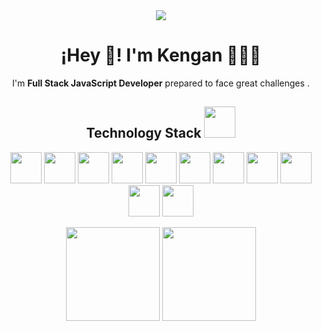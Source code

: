 <div id="header" align="center">
  <img src="https://i.redd.it/1rsjt6gadpo21.gif"/>
  <h1 align="center">¡Hey 👋! I'm Kengan 👨🏻‍💻</h3>
</div>

<p align="center">I'm <strong>Full Stack JavaScript Developer</strong> prepared to face great challenges .<br /></p>

<h2 align="center">Technology Stack <img src="https://github.com/ritik307/ritik307/blob/main/images/laptop.gif" width="50"></h2>

<p align="center">  
  <img src="https://cdn.jsdelivr.net/gh/devicons/devicon/icons/react/react-original.svg" width="50"/>
  <img src="https://cdn.jsdelivr.net/gh/devicons/devicon/icons/angularjs/angularjs-original.svg" width="50"/>
  <img src="https://cdn.jsdelivr.net/gh/devicons/devicon/icons/nodejs/nodejs-original.svg"  width="50"/>
  <img src="https://cdn.jsdelivr.net/gh/devicons/devicon/icons/spring/spring-original.svg" width="50"/>
  <img src="https://cdn.jsdelivr.net/gh/devicons/devicon/icons/javascript/javascript-original.svg" width="50" />
  <img src="https://cdn.jsdelivr.net/gh/devicons/devicon/icons/html5/html5-original.svg" width="50"/>
  <img src="https://cdn.jsdelivr.net/gh/devicons/devicon/icons/css3/css3-original.svg" width="50" />
  <img src="https://upload.wikimedia.org/wikipedia/commons/1/18/ISO_C%2B%2B_Logo.svg" height="50"/>
  <img src="https://cdn.jsdelivr.net/gh/devicons/devicon/icons/docker/docker-original.svg" width="50"/>
  <img src="https://cdn.jsdelivr.net/gh/devicons/devicon/icons/mongodb/mongodb-original.svg" width="50"/>
  <img src="https://cdn.jsdelivr.net/gh/devicons/devicon/icons/git/git-original.svg" width="50"/>
</p>

<p align = "center">
  <img src="https://github-readme-stats.vercel.app/api?username=Andrewslaxe&hide=contribs,prs&theme=radical&" height="150">
  <img src = "https://github-readme-stats.vercel.app/api/top-langs/?username=Andrewslaxe&hide_progress=true&theme=radical" height="150">
</p>

<!--
**Andrewslaxe/Andrewslaxe** is a ✨ _special_ ✨ repository because its `README.md` (this file) appears on your GitHub profile.

Here are some ideas to get you started:

- 🔭 I’m currently working on ...
- 🌱 I’m currently learning ...
- 👯 I’m looking to collaborate on ...
- 🤔 I’m looking for help with ...
- 💬 Ask me about ...
- 📫 How to reach me: ...
- 😄 Pronouns: ...
- ⚡ Fun fact: ...
-->

